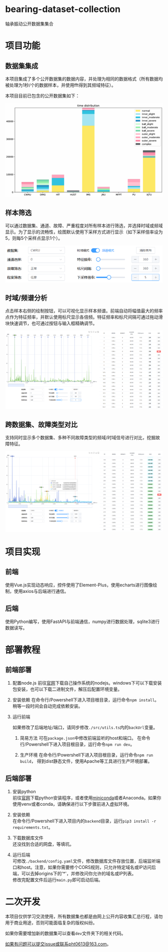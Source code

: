 # bearing-dataset-collection

轴承振动公开数据集集合

# 项目功能

## 数据集集成

本项目集成了多个公开数据集的数据内容，并处理为相同的数据格式（所有数据均被处理为1秒/个的数据样本，并使用fft得到其频域特征）。

本项目目前已包含的公开数据集如下：

<img title="" src="./images/63100dde-4afa-4cc0-9d8b-680745e6c87d.png" alt="63100dde-4afa-4cc0-9d8b-680745e6c87d" data-align="center">

## 样本筛选

可以通过数据集、通道、故障、严重程度对所有样本进行筛选，并选择时域或频域显示。为了显示的流畅性，绘图默认使用下采样方式进行显示（如下采样倍率设为5，则每5个采样点显示1个）。

![27de93db-4cd1-43b9-b79e-598684dc2f0a](./images/27de93db-4cd1-43b9-b79e-598684dc2f0a.png)

## 时域/频谱分析

点击样本右侧的绘制按钮，可以可视化显示样本频谱。前端自动将幅值最大的频率点作为特征频率，并默认使用标尺显示各倍频。特征频率和标尺间隔可通过拖动滑块快速调节，也可通过按钮与输入框精确调节。

![9c1ee8b3-6f41-45ce-8f76-e9db493d8357](./images/9c1ee8b3-6f41-45ce-8f76-e9db493d8357.png)

## 跨数据集、故障类型对比

支持同时显示多个数据集、多种不同故障类型的频域/时域信号进行对比，挖掘故障特征。

![f4839418-b5d9-440b-94a9-3fceb8ac8274](./images/f4839418-b5d9-440b-94a9-3fceb8ac8274.png)

# 项目实现

## 前端

使用Vue.js实现动态响应，控件使用了Element-Plus，使用echarts进行图像绘制，使用axios与后端进行通信。

## 后端

使用Python编写，使用FastAPI与前端通信，numpy进行数据处理，sqlite3进行数据读写。

# 部署教程

## 前端部署

1. 配置node.js
   前往[官网](https://nodejs.org/en/download/package-manager)下载自己操作系统的nodejs。windows下可以下载安装包安装，也可以下载二进制文件，解压后配置环境变量。

2. 安装依赖
   在命令行/Powershell下进入项目根目录，运行命令`npm install`。稍等一段时间会自动完成依赖安装。

3. 运行前端
   
   如果修改了后端地址/端口，请同步修改`./src/utils.ts`内的`backUrl`变量。

   1. 简易方法
      可在`package.json`中修改前端监听的host和端口。
      在命令行/Powershell下进入项目根目录，运行命令`npm run dev`。
   
   2. 生产环境
      在命令行/Powershell下进入项目根目录，运行命令`npm run build`， 得到dist静态文件，使用Apache等工具进行生产环境部署。

## 后端部署

1. 安装python  
   前往[官网](https://www.python.org/downloads/)下载python安装程序，或者使用[miniconda](https://docs.anaconda.com/free/miniconda/miniconda-other-installer-links/)或者Anaconda。如果你使用venv或者conda，请确保进行以下步骤前进入虚拟环境。

2. 安装依赖  
   在命令行/Powershell下进入项目内的`backend`目录，运行`pip3 install -r requirements.txt`。

3. 下载数据库文件  
   还没找到合适的网盘，等填坑。

4. 运行后端  
   可修改`./backend/config.yaml`文件，修改数据库文件存放位置，后端监听端口和host。注意，如果你需要修个CORS规则，只允许特定域名或IP访问后端，可以去掉origins下的'*'，并修改问你允许的域名或IP列表。   
   修改完配置文件后运行`main.py`即可启动后端。

# 二次开发

本项目仅供学习交流使用，所有数据集也都是由网上公开内容收集汇总行程，请勿用于商业用途，否则可能面临复杂的版权纠纷。

如果你需要增加新的数据集可以查看`dev`文件夹下的相关代码。

如果有问题可以提交issue或联系pht0613@163.com。
